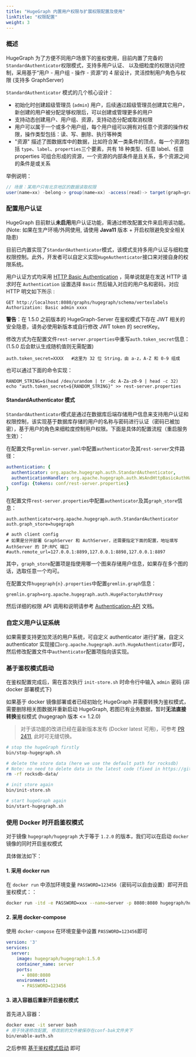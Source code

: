 ```yaml
---
title: "HugeGraph 内置用户权限与扩展权限配置及使用"
linkTitle: "权限配置"
weight: 3
---
```


### 概述

HugeGraph 为了方便不同用户场景下的鉴权使用，目前内置了完备的`StandardAuthenticator`权限模式，支持多用户认证、
以及细粒度的权限访问控制，采用基于“用户 - 用户组 - 操作 - 资源”的 4 层设计，灵活控制用户角色与权限 (支持多 GraphServer)

`StandardAuthenticator` 模式的几个核心设计：
- 初始化时创建超级管理员 (`admin`) 用户，后续通过超级管理员创建其它用户，新创建的用户被分配足够权限后，可以创建或管理更多的用户
- 支持动态创建用户、用户组、资源，支持动态分配或取消权限
- 用户可以属于一个或多个用户组，每个用户组可以拥有对任意个资源的操作权限，操作类型包括：读、写、删除、执行等种类
- "资源" 描述了图数据库中的数据，比如符合某一类条件的顶点，每一个资源包括 `type`、`label`、`properties`三个要素，共有 18 种类型、任意 label、任意 properties 可组合形成的资源，一个资源的内部条件是且关系，多个资源之间的条件是或关系

举例说明：

```java
// 场景：某用户只有北京地区的数据读取权限
user(name=xx) -belong-> group(name=xx) -access(read)-> target(graph=graph1, resource={label: person, city: Beijing})
```

### 配置用户认证

HugeGraph 目前默认**未启用**用户认证功能，需通过修改配置文件来启用该功能。(Note: 如果在生产环境/外网使用, 
请使用 **Java11** 版本 + 开启权限避免安全相关隐患)

目前已内置实现了`StandardAuthenticator`模式，该模式支持多用户认证与细粒度权限控制。此外，开发者可以自定义实现`HugeAuthenticator`接口来对接自身的权限系统。

用户认证方式均采用 [HTTP Basic Authentication](https://zh.wikipedia.org/wiki/HTTP%E5%9F%BA%E6%9C%AC%E8%AE%A4%E8%AF%81) ，简单说就是在发送 HTTP 请求时在 `Authentication` 设置选择 `Basic` 然后输入对应的用户名和密码，对应 HTTP 明文如下所示 :

```http
GET http://localhost:8080/graphs/hugegraph/schema/vertexlabels
Authorization: Basic admin xxxx
```

**警告**：在 1.5.0 之前版本的 HugeGraph-Server 在鉴权模式下存在 JWT 相关的安全隐患，请务必使用新版本或自行修改 JWT token 的 secretKey。

修改方式为在配置文件`rest-server.properties`中重写`auth.token_secret`信息：(1.5.0 后会默认生成随机值则无需配置)

```properties
auth.token_secret=XXXX   #这里为 32 位 String，由 a-z，A-Z 和 0-9 组成
```

也可以通过下面的命令实现：

```shell
RANDOM_STRING=$(head /dev/urandom | tr -dc A-Za-z0-9 | head -c 32)
echo "auth.token_secret=${RANDOM_STRING}" >> rest-server.properties
```

#### StandardAuthenticator 模式
`StandardAuthenticator`模式是通过在数据库后端存储用户信息来支持用户认证和权限控制，该实现基于数据库存储的用户的名称与密码进行认证（密码已被加密），基于用户的角色来细粒度控制用户权限。下面是具体的配置流程（重启服务生效）：

在配置文件`gremlin-server.yaml`中配置`authenticator`及其`rest-server`文件路径：

```yaml
authentication: {
  authenticator: org.apache.hugegraph.auth.StandardAuthenticator,
  authenticationHandler: org.apache.hugegraph.auth.WsAndHttpBasicAuthHandler,
  config: {tokens: conf/rest-server.properties}
}
```

在配置文件`rest-server.properties`中配置`authenticator`及其`graph_store`信息：

```properties
auth.authenticator=org.apache.hugegraph.auth.StandardAuthenticator
auth.graph_store=hugegraph

# auth client config
# 如果是分开部署 GraphServer 和 AuthServer，还需要指定下面的配置，地址填写 AuthServer 的 IP:RPC 端口
#auth.remote_url=127.0.0.1:8899,127.0.0.1:8898,127.0.0.1:8897
```

其中，`graph_store`配置项是指使用哪一个图来存储用户信息，如果存在多个图的话，选取任意一个均可。

在配置文件`hugegraph{n}.properties`中配置`gremlin.graph`信息：

```properties
gremlin.graph=org.apache.hugegraph.auth.HugeFactoryAuthProxy
```

然后详细的权限 API 调用和说明请参考 [Authentication-API](/docs/clients/restful-api/auth) 文档。

### 自定义用户认证系统

如果需要支持更加灵活的用户系统，可自定义 authenticator 进行扩展，自定义 authenticator 实现接口`org.apache.hugegraph.auth.HugeAuthenticator`即可，然后修改配置文件中`authenticator`配置项指向该实现。

### 基于鉴权模式启动

在鉴权配置完成后，需在首次执行 `init-store.sh` 时命令行中输入 `admin` 密码 (非 docker 部署模式下)

如果基于 docker 镜像部署或者已经初始化 HugeGraph 并需要转换为鉴权模式，需要删除相关图数据并重新启动 HugeGraph, 若图已有业务数据，暂时**无法直接转换**鉴权模式 (hugegraph 版本 <= 1.2.0) 
> 对于该功能的改进已经在最新版本发布 (Docker latest 可用)，可参考 [PR 2411](https://github.com/apache/incubator-hugegraph/pull/2411), 此时可无缝切换。 

```bash
# stop the hugeGraph firstly
bin/stop-hugegraph.sh

# delete the store data (here we use the default path for rocksdb)
# Note: no need to delete data in the latest code (fixed in https://github.com/apache/incubator-hugegraph/pull/2411)
rm -rf rocksdb-data/

# init store again
bin/init-store.sh

# start hugeGraph again
bin/start-hugegraph.sh

```

### 使用 Docker 时开启鉴权模式

对于镜像 `hugegraph/hugegraph` 大于等于 `1.2.0` 的版本，我们可以在启动 `docker` 镜像的同时开启鉴权模式

具体做法如下：

#### 1. 采用 docker run

在 `docker run` 中添加环境变量 `PASSWORD=123456`（密码可以自由设置）即可开启鉴权模式：：

```bash
docker run -itd -e PASSWORD=xxx --name=server -p 8080:8080 hugegraph/hugegraph:1.5.0
```

#### 2. 采用 docker-compose

使用 `docker-compose` 在环境变量中设置 `PASSWORD=123456`即可

```yaml
version: '3'
services:
  server:
    image: hugegraph/hugegraph:1.5.0
    container_name: server
    ports:
      - 8080:8080
    environment:
      - PASSWORD=123456
```

#### 3. 进入容器后重新开启鉴权模式

首先进入容器：

```bash
docker exec -it server bash
# 用于快速修改配置, 修改前的文件被保存在conf-bak文件夹下
bin/enable-auth.sh
```

之后参照 [基于鉴权模式启动](#基于鉴权模式启动) 即可
